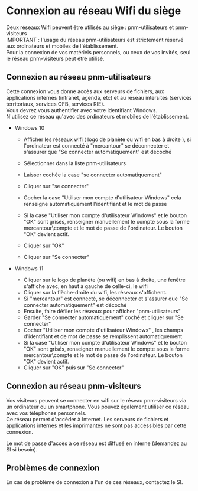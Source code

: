 # Connexion au réseau Wifi du siège

Deux réseaux Wifi peuvent être utilisés au siège : pnm-utilisateurs et pnm-visiteurs  
IMPORTANT : l'usage du réseau pnm-utilisateurs est strictement réservé aux ordinateurs et mobiles de l'établissement.  
Pour la connexion de vos matériels personnels, ou ceux de vos invités, seul le réseau pnm-visiteurs peut être utilisé.

## Connexion au réseau pnm-utilisateurs

Cette connexion vous donne accès aux serveurs de fichiers, aux applications internes (intranet, agenda, etc) et au réseau intersites (services territoriaux, services OFB, services RIE).  
Vous devrez vous authentifier avec votre identifiant Windows.  
N'utilisez ce réseau qu'avec des ordinateurs et mobiles de l'établissement.

- Windows 10

  - Afficher les réseaux wifi ( logo de planète ou wifi en bas à droite ), si l'ordinateur est connecté à "mercantour" se déconnecter et s'assurer que "Se connecter automatiquement" est décoché

  - Sélectionner dans la liste pnm-utilisateurs
  - Laisser cochée la case "se connecter automatiquement"
  - Cliquer sur "se connecter"
  - Cocher la case "Utiliser mon compte d'utilisateur Windows" cela renseigne automatiquement l'identifiant et le mot de passe
  - Si la case "Utiliser mon compte d'utilisateur Windows" et le bouton "OK" sont grisés, renseigner manuellement le compte sous la forme mercantour\compte et le mot de passe de l'ordinateur. Le bouton "OK" devient actif.
  - Cliquer sur "OK"
  - Cliquer sur "Se connecter"

- Windows 11
  - Cliquer sur le logo de planète (ou wifi) en bas à droite, une fenêtre s'affiche avec, en haut à gauche de celle-ci, le wifi
  - Cliquer sur la flèche-droite du wifi, les réseaux s'affichent.
  - Si "mercantour" est connecté, se déconnecter et s'assurer que "Se connecter automatiquement" est décoché
  - Ensuite, faire défiler les réseaux pour afficher "pnm-utilisateurs"
  - Garder "Se connecter automatiquement" coché et cliquer sur "Se connecter"
  - Cocher "Utiliser mon compte d'utilisateur Windows" , les champs d'identifiant et de mot de passe se remplissent automatiquement
  - Si la case "Utiliser mon compte d'utilisateur Windows" et le bouton "OK" sont grisés, renseigner manuellement le compte sous la forme mercantour\compte et le mot de passe de l'ordinateur. Le bouton "OK" devient actif.
  - Cliquer sur "OK" puis sur "Se connecter"

## Connexion au réseau pnm-visiteurs

Vos visiteurs peuvent se connecter en wifi sur le réseau pnm-visiteurs via un ordinateur ou un smartphone. Vous pouvez également utiliser ce réseau avec vos téléphones personnels.  
Ce réseau permet d'accéder à Internet. Les serveurs de fichiers et applications internes et les imprimantes ne sont pas accessibles par cette connexion.

Le mot de passe d'accès à ce réseau est diffusé en interne (demandez au SI si besoin).

## Problèmes de connexion

En cas de problème de connexion à l'un de ces réseaux, contactez le SI.
